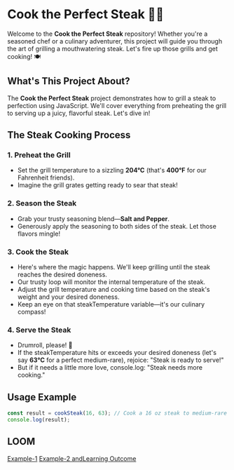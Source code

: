 # Cook the Perfect Steak 🥩🔥

Welcome to the **Cook the Perfect Steak** repository! Whether you're a seasoned chef or a culinary adventurer, this project will guide you through the art of grilling a mouthwatering steak. Let's fire up those grills and get cooking! 🍽️

## What's This Project About?

The **Cook the Perfect Steak** project demonstrates how to grill a steak to perfection using JavaScript. We'll cover everything from preheating the grill to serving up a juicy, flavorful steak. Let's dive in!

## The Steak Cooking Process

### 1. Preheat the Grill
- Set the grill temperature to a sizzling **204°C** (that's **400°F** for our Fahrenheit friends).
- Imagine the grill grates getting ready to sear that steak!

### 2. Season the Steak
- Grab your trusty seasoning blend—**Salt and Pepper**.
- Generously apply the seasoning to both sides of the steak. Let those flavors mingle!

### 3. Cook the Steak
- Here's where the magic happens. We'll keep grilling until the steak reaches the desired doneness.
- Our trusty loop will monitor the internal temperature of the steak.
- Adjust the grill temperature and cooking time based on the steak's weight and your desired doneness.
- Keep an eye on that steakTemperature variable—it's our culinary compass!

### 4. Serve the Steak
- Drumroll, please! 🥁
- If the steakTemperature hits or exceeds your desired doneness (let's say **63°C** for a perfect medium-rare), rejoice: "Steak is ready to serve!"
- But if it needs a little more love, console.log: "Steak needs more cooking."

## Usage Example

```javascript
const result = cookSteak(16, 63); // Cook a 16 oz steak to medium-rare (63°C)
console.log(result);
```

## LOOM

[Example-1](https://www.loom.com/share/dd2877feb49b4de4ba6212c9fb6c1bc8?sid=48e1065b-a7b4-4cc6-8bb4-ee40e7f13739)
[Example-2 andLearning Outcome ](https://www.loom.com/share/a51613548a3a4009a9382cc3fd2c09c3?sid=d08cc420-6e6b-4017-9fbd-57942300c189)


   
